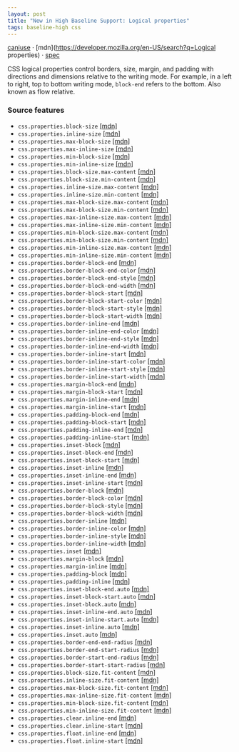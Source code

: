 ```yaml
---
layout: post
title: "New in High Baseline Support: Logical properties"
tags: baseline-high css
---
```


[caniuse](https://caniuse.com/?search=logical-properties) · [mdn](https://developer.mozilla.org/en-US/search?q=Logical properties) · [spec](https://drafts.csswg.org/css-logical-1/)

CSS logical properties control borders, size, margin, and padding with directions and dimensions relative to the writing mode. For example, in a left to right, top to bottom writing mode, `block-end` refers to the bottom. Also known as flow relative.

### Source features

- ``css.properties.block-size`` [[mdn]](https://developer.mozilla.org/en-US/search?q=css.properties.block-size)
- ``css.properties.inline-size`` [[mdn]](https://developer.mozilla.org/en-US/search?q=css.properties.inline-size)
- ``css.properties.max-block-size`` [[mdn]](https://developer.mozilla.org/en-US/search?q=css.properties.max-block-size)
- ``css.properties.max-inline-size`` [[mdn]](https://developer.mozilla.org/en-US/search?q=css.properties.max-inline-size)
- ``css.properties.min-block-size`` [[mdn]](https://developer.mozilla.org/en-US/search?q=css.properties.min-block-size)
- ``css.properties.min-inline-size`` [[mdn]](https://developer.mozilla.org/en-US/search?q=css.properties.min-inline-size)
- ``css.properties.block-size.max-content`` [[mdn]](https://developer.mozilla.org/en-US/search?q=css.properties.block-size.max-content)
- ``css.properties.block-size.min-content`` [[mdn]](https://developer.mozilla.org/en-US/search?q=css.properties.block-size.min-content)
- ``css.properties.inline-size.max-content`` [[mdn]](https://developer.mozilla.org/en-US/search?q=css.properties.inline-size.max-content)
- ``css.properties.inline-size.min-content`` [[mdn]](https://developer.mozilla.org/en-US/search?q=css.properties.inline-size.min-content)
- ``css.properties.max-block-size.max-content`` [[mdn]](https://developer.mozilla.org/en-US/search?q=css.properties.max-block-size.max-content)
- ``css.properties.max-block-size.min-content`` [[mdn]](https://developer.mozilla.org/en-US/search?q=css.properties.max-block-size.min-content)
- ``css.properties.max-inline-size.max-content`` [[mdn]](https://developer.mozilla.org/en-US/search?q=css.properties.max-inline-size.max-content)
- ``css.properties.max-inline-size.min-content`` [[mdn]](https://developer.mozilla.org/en-US/search?q=css.properties.max-inline-size.min-content)
- ``css.properties.min-block-size.max-content`` [[mdn]](https://developer.mozilla.org/en-US/search?q=css.properties.min-block-size.max-content)
- ``css.properties.min-block-size.min-content`` [[mdn]](https://developer.mozilla.org/en-US/search?q=css.properties.min-block-size.min-content)
- ``css.properties.min-inline-size.max-content`` [[mdn]](https://developer.mozilla.org/en-US/search?q=css.properties.min-inline-size.max-content)
- ``css.properties.min-inline-size.min-content`` [[mdn]](https://developer.mozilla.org/en-US/search?q=css.properties.min-inline-size.min-content)
- ``css.properties.border-block-end`` [[mdn]](https://developer.mozilla.org/en-US/search?q=css.properties.border-block-end)
- ``css.properties.border-block-end-color`` [[mdn]](https://developer.mozilla.org/en-US/search?q=css.properties.border-block-end-color)
- ``css.properties.border-block-end-style`` [[mdn]](https://developer.mozilla.org/en-US/search?q=css.properties.border-block-end-style)
- ``css.properties.border-block-end-width`` [[mdn]](https://developer.mozilla.org/en-US/search?q=css.properties.border-block-end-width)
- ``css.properties.border-block-start`` [[mdn]](https://developer.mozilla.org/en-US/search?q=css.properties.border-block-start)
- ``css.properties.border-block-start-color`` [[mdn]](https://developer.mozilla.org/en-US/search?q=css.properties.border-block-start-color)
- ``css.properties.border-block-start-style`` [[mdn]](https://developer.mozilla.org/en-US/search?q=css.properties.border-block-start-style)
- ``css.properties.border-block-start-width`` [[mdn]](https://developer.mozilla.org/en-US/search?q=css.properties.border-block-start-width)
- ``css.properties.border-inline-end`` [[mdn]](https://developer.mozilla.org/en-US/search?q=css.properties.border-inline-end)
- ``css.properties.border-inline-end-color`` [[mdn]](https://developer.mozilla.org/en-US/search?q=css.properties.border-inline-end-color)
- ``css.properties.border-inline-end-style`` [[mdn]](https://developer.mozilla.org/en-US/search?q=css.properties.border-inline-end-style)
- ``css.properties.border-inline-end-width`` [[mdn]](https://developer.mozilla.org/en-US/search?q=css.properties.border-inline-end-width)
- ``css.properties.border-inline-start`` [[mdn]](https://developer.mozilla.org/en-US/search?q=css.properties.border-inline-start)
- ``css.properties.border-inline-start-color`` [[mdn]](https://developer.mozilla.org/en-US/search?q=css.properties.border-inline-start-color)
- ``css.properties.border-inline-start-style`` [[mdn]](https://developer.mozilla.org/en-US/search?q=css.properties.border-inline-start-style)
- ``css.properties.border-inline-start-width`` [[mdn]](https://developer.mozilla.org/en-US/search?q=css.properties.border-inline-start-width)
- ``css.properties.margin-block-end`` [[mdn]](https://developer.mozilla.org/en-US/search?q=css.properties.margin-block-end)
- ``css.properties.margin-block-start`` [[mdn]](https://developer.mozilla.org/en-US/search?q=css.properties.margin-block-start)
- ``css.properties.margin-inline-end`` [[mdn]](https://developer.mozilla.org/en-US/search?q=css.properties.margin-inline-end)
- ``css.properties.margin-inline-start`` [[mdn]](https://developer.mozilla.org/en-US/search?q=css.properties.margin-inline-start)
- ``css.properties.padding-block-end`` [[mdn]](https://developer.mozilla.org/en-US/search?q=css.properties.padding-block-end)
- ``css.properties.padding-block-start`` [[mdn]](https://developer.mozilla.org/en-US/search?q=css.properties.padding-block-start)
- ``css.properties.padding-inline-end`` [[mdn]](https://developer.mozilla.org/en-US/search?q=css.properties.padding-inline-end)
- ``css.properties.padding-inline-start`` [[mdn]](https://developer.mozilla.org/en-US/search?q=css.properties.padding-inline-start)
- ``css.properties.inset-block`` [[mdn]](https://developer.mozilla.org/en-US/search?q=css.properties.inset-block)
- ``css.properties.inset-block-end`` [[mdn]](https://developer.mozilla.org/en-US/search?q=css.properties.inset-block-end)
- ``css.properties.inset-block-start`` [[mdn]](https://developer.mozilla.org/en-US/search?q=css.properties.inset-block-start)
- ``css.properties.inset-inline`` [[mdn]](https://developer.mozilla.org/en-US/search?q=css.properties.inset-inline)
- ``css.properties.inset-inline-end`` [[mdn]](https://developer.mozilla.org/en-US/search?q=css.properties.inset-inline-end)
- ``css.properties.inset-inline-start`` [[mdn]](https://developer.mozilla.org/en-US/search?q=css.properties.inset-inline-start)
- ``css.properties.border-block`` [[mdn]](https://developer.mozilla.org/en-US/search?q=css.properties.border-block)
- ``css.properties.border-block-color`` [[mdn]](https://developer.mozilla.org/en-US/search?q=css.properties.border-block-color)
- ``css.properties.border-block-style`` [[mdn]](https://developer.mozilla.org/en-US/search?q=css.properties.border-block-style)
- ``css.properties.border-block-width`` [[mdn]](https://developer.mozilla.org/en-US/search?q=css.properties.border-block-width)
- ``css.properties.border-inline`` [[mdn]](https://developer.mozilla.org/en-US/search?q=css.properties.border-inline)
- ``css.properties.border-inline-color`` [[mdn]](https://developer.mozilla.org/en-US/search?q=css.properties.border-inline-color)
- ``css.properties.border-inline-style`` [[mdn]](https://developer.mozilla.org/en-US/search?q=css.properties.border-inline-style)
- ``css.properties.border-inline-width`` [[mdn]](https://developer.mozilla.org/en-US/search?q=css.properties.border-inline-width)
- ``css.properties.inset`` [[mdn]](https://developer.mozilla.org/en-US/search?q=css.properties.inset)
- ``css.properties.margin-block`` [[mdn]](https://developer.mozilla.org/en-US/search?q=css.properties.margin-block)
- ``css.properties.margin-inline`` [[mdn]](https://developer.mozilla.org/en-US/search?q=css.properties.margin-inline)
- ``css.properties.padding-block`` [[mdn]](https://developer.mozilla.org/en-US/search?q=css.properties.padding-block)
- ``css.properties.padding-inline`` [[mdn]](https://developer.mozilla.org/en-US/search?q=css.properties.padding-inline)
- ``css.properties.inset-block-end.auto`` [[mdn]](https://developer.mozilla.org/en-US/search?q=css.properties.inset-block-end.auto)
- ``css.properties.inset-block-start.auto`` [[mdn]](https://developer.mozilla.org/en-US/search?q=css.properties.inset-block-start.auto)
- ``css.properties.inset-block.auto`` [[mdn]](https://developer.mozilla.org/en-US/search?q=css.properties.inset-block.auto)
- ``css.properties.inset-inline-end.auto`` [[mdn]](https://developer.mozilla.org/en-US/search?q=css.properties.inset-inline-end.auto)
- ``css.properties.inset-inline-start.auto`` [[mdn]](https://developer.mozilla.org/en-US/search?q=css.properties.inset-inline-start.auto)
- ``css.properties.inset-inline.auto`` [[mdn]](https://developer.mozilla.org/en-US/search?q=css.properties.inset-inline.auto)
- ``css.properties.inset.auto`` [[mdn]](https://developer.mozilla.org/en-US/search?q=css.properties.inset.auto)
- ``css.properties.border-end-end-radius`` [[mdn]](https://developer.mozilla.org/en-US/search?q=css.properties.border-end-end-radius)
- ``css.properties.border-end-start-radius`` [[mdn]](https://developer.mozilla.org/en-US/search?q=css.properties.border-end-start-radius)
- ``css.properties.border-start-end-radius`` [[mdn]](https://developer.mozilla.org/en-US/search?q=css.properties.border-start-end-radius)
- ``css.properties.border-start-start-radius`` [[mdn]](https://developer.mozilla.org/en-US/search?q=css.properties.border-start-start-radius)
- ``css.properties.block-size.fit-content`` [[mdn]](https://developer.mozilla.org/en-US/search?q=css.properties.block-size.fit-content)
- ``css.properties.inline-size.fit-content`` [[mdn]](https://developer.mozilla.org/en-US/search?q=css.properties.inline-size.fit-content)
- ``css.properties.max-block-size.fit-content`` [[mdn]](https://developer.mozilla.org/en-US/search?q=css.properties.max-block-size.fit-content)
- ``css.properties.max-inline-size.fit-content`` [[mdn]](https://developer.mozilla.org/en-US/search?q=css.properties.max-inline-size.fit-content)
- ``css.properties.min-block-size.fit-content`` [[mdn]](https://developer.mozilla.org/en-US/search?q=css.properties.min-block-size.fit-content)
- ``css.properties.min-inline-size.fit-content`` [[mdn]](https://developer.mozilla.org/en-US/search?q=css.properties.min-inline-size.fit-content)
- ``css.properties.clear.inline-end`` [[mdn]](https://developer.mozilla.org/en-US/search?q=css.properties.clear.inline-end)
- ``css.properties.clear.inline-start`` [[mdn]](https://developer.mozilla.org/en-US/search?q=css.properties.clear.inline-start)
- ``css.properties.float.inline-end`` [[mdn]](https://developer.mozilla.org/en-US/search?q=css.properties.float.inline-end)
- ``css.properties.float.inline-start`` [[mdn]](https://developer.mozilla.org/en-US/search?q=css.properties.float.inline-start)
